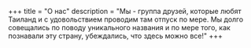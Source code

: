 +++
title = "О нас"
description = "Мы - группа друзей, которые любят Таиланд и с удовольствием проводим там отпуск по мере. Мы долго совещались по поводу уникального названия и по мере того, как познавали эту страну, убеждались, что здесь можно все!"
+++
